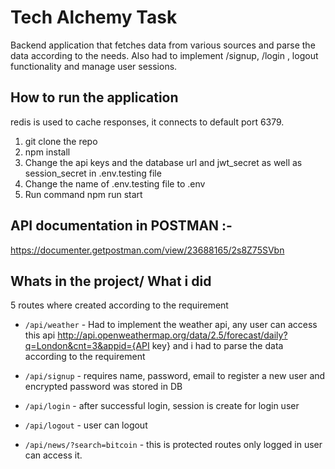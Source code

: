# Tech Alchemy Task

Backend application that fetches data from various sources and parse the data according to the needs. Also had to implement /signup, /login , logout functionality and manage user sessions.

## How to run the application

redis is used to cache responses, it connects to default port 6379.

1. git clone the repo
2. npm install
3. Change the api keys and the database url and jwt_secret as well as session_secret in .env.testing file
4. Change the name of .env.testing file to .env
5. Run command npm run start
## API documentation in POSTMAN :-

https://documenter.getpostman.com/view/23688165/2s8Z75SVbn

## Whats in the project/ What i did

5 routes where created according to the requirement 

- `/api/weather` - Had to implement the weather api, any user can access this api http://api.openweathermap.org/data/2.5/forecast/daily?q=London&cnt=3&appid={API key} and i had to parse the data according to the requirement

- `/api/signup` - requires name, password, email to register a new user and encrypted password was stored in DB
- `/api/login` - after successful login, session is create for login user
- `/api/logout` - user can logout
- `/api/news/?search=bitcoin` - this is protected routes only logged in user can access it.
